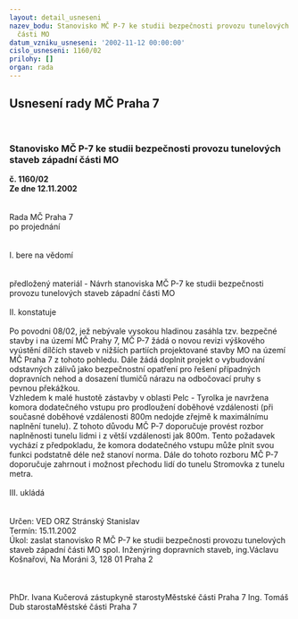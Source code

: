 ```yaml
---
layout: detail_usneseni
nazev_bodu: Stanovisko MČ P-7 ke studii bezpečnosti provozu tunelových staveb západní
  části MO
datum_vzniku_usneseni: '2002-11-12 00:00:00'
cislo_usneseni: 1160/02
prilohy: []
organ: rada
---
```

<div id="ucUsn_pList" class="usn">
	<span><h2>Usnesení rady MČ Praha 7 </h2>
<br></span><div class="standBody">
<span><h3>Stanovisko MČ P-7 ke studii bezpečnosti provozu tunelových staveb západní části MO</h3></span><div class="center">
		<strong>č. 1160/02</strong><br>
	</div>
<div class="center">
		<strong>Ze dne 12.11.2002</strong><br><br>
	</div>
<br>Rada MČ Praha 7<br>po projednání<br><br><br>I.	bere na vědomí<br><br> <br>předložený materiál - Návrh stanoviska MČ P-7 ke studii bezpečnosti provozu tunelových staveb západní části MO<br><br>II.	konstatuje<br><br>Po povodni 08/02, jež nebývale vysokou hladinou zasáhla tzv. bezpečné stavby i na území MČ Prahy 7, MČ P-7 žádá o novou revizi výškového vyústění dílčích staveb v nižších partiích projektované stavby  MO na území MČ Praha 7 z tohoto pohledu. Dále žádá doplnit projekt o vybudování odstavných zálivů jako bezpečnostní opatření pro řešení případných dopravních nehod a dosazení tlumičů nárazu na odbočovací pruhy s pevnou překážkou.<br>Vzhledem k malé hustotě zástavby v oblasti Pelc - Tyrolka je navržena komora dodatečného vstupu pro prodloužení doběhové vzdálenosti (při současné doběhové vzdálenosti 800m nedojde zřejmě k maximálnímu naplnění tunelu). Z tohoto důvodu MČ P-7 doporučuje provést rozbor naplněnosti tunelu lidmi i z větší vzdálenosti jak 800m. Tento požadavek vychází z předpokladu, že komora dodatečného vstupu může plnit svou funkci podstatně déle než stanoví norma. Dále do tohoto rozboru MČ P-7 doporučuje zahrnout i možnost přechodu lidí do tunelu Stromovka z tunelu metra.      <br><br>III.	 ukládá <br><br> <br>Určen:	VED ORZ  Stránský Stanislav<br>Termín: 15.11.2002<br>Úkol:	zaslat stanovisko R MČ P-7 ke studii bezpečnosti provozu tunelových staveb západní části MO spol. Inženýring dopravních staveb, ing.Václavu Košnařovi, Na Moráni 3, 128 01 Praha 2<br> <br> <br>	<br>PhDr. Ivana Kučerová zástupkyně starostyMěstské části Praha 7	Ing. Tomáš Dub starostaMěstské části Praha 7<br>	<br><br>
</div>
</div>